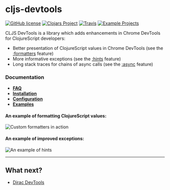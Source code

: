 # cljs-devtools 

[![GitHub license](https://img.shields.io/badge/license-MIT-lightgrey.svg)](license.txt)
[![Clojars Project](https://img.shields.io/clojars/v/binaryage/devtools.svg)](https://clojars.org/binaryage/devtools) 
[![Travis](https://img.shields.io/travis/binaryage/cljs-devtools.svg)](https://travis-ci.org/binaryage/cljs-devtools) 
[![Example Projects](https://img.shields.io/badge/project-examples-ff69b4.svg)](https://github.com/binaryage/cljs-devtools/tree/master/examples)

CLJS DevTools is a library which adds enhancements in Chrome DevTools for ClojureScript developers:

* Better presentation of ClojureScript values in Chrome DevTools (see the [:formatters][1] feature)
* More informative exceptions (see the [:hints][2] feature)
* Long stack traces for chains of async calls (see the [:async][3] feature)

### Documentation

* [**FAQ**](docs/faq.md)
* [**Installation**](docs/installation.md)
* [**Configuration**](docs/configuration.md)
* [**Examples**](examples)

#### An example of formatting ClojureScript values:

![Custom formatters in action](https://box.binaryage.com/cljs-devtools-sample-full.png)

#### An example of improved exceptions:

![An example of hints](https://box.binaryage.com/cljs-devtools-sanity-hint.png)

---

## What next?

  * [Dirac DevTools](https://github.com/binaryage/dirac)

[1]: https://github.com/binaryage/cljs-devtools/blob/master/docs/faq.md#what-is-the-formatters-feature
[2]: https://github.com/binaryage/cljs-devtools/blob/master/docs/faq.md#what-is-the-hints-feature
[3]: https://github.com/binaryage/cljs-devtools/blob/master/docs/faq.md#what-is-the-async-feature
